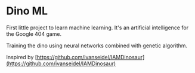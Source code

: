 # Dino ML

First little project to learn machine learning. It's an artificial intelligence for the Google 404 game.

Training the dino using neural networks combined with genetic algorithm.

Inspired by [https://github.com/ivanseidel/IAMDinosaur](https://github.com/ivanseidel/IAMDinosaur)
